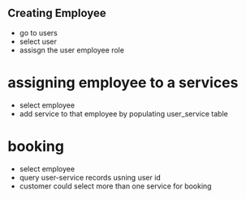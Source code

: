 ## Creating Employee

- go to users
- select user
- assisgn the user employee role


# assigning employee to a services
- select employee
- add service to that employee by populating user_service table


# booking

- select employee
- query user-service records usning user id
- customer could select more than one service for booking
